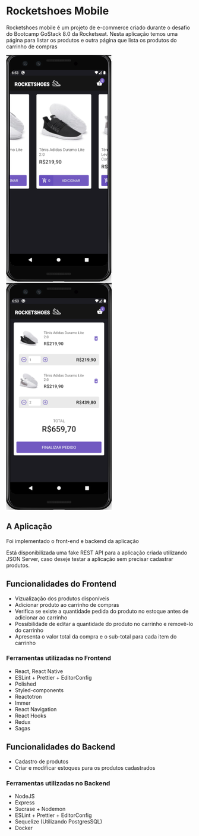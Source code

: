 # Rocketshoes Mobile

Rocketshoes mobile é um projeto de e-commerce criado durante o desafio do Bootcamp GoStack 8.0 da Rocketseat. Nesta aplicação temos uma página para listar os produtos e outra página que lista os produtos do carrinho de compras

![Home](.github/homepage.png)
![Cart](.github/cartpage.png)

## A Aplicação

Foi implementado o front-end e backend da aplicação

Está disponibilizada uma fake REST API para a aplicação criada utilizando JSON Server, caso deseje testar a aplicação sem precisar cadastrar produtos.

## Funcionalidades do Frontend

- Vizualização dos produtos disponíveis
- Adicionar produto ao carrinho de compras
- Verifica se existe a quantidade pedida do produto no estoque antes de adicionar ao carrinho
- Possibilidade de editar a quantidade do produto no carrinho e removê-lo do carrinho
- Apresenta o valor total da compra e o sub-total para cada item do carrinho

### Ferramentas utilizadas no Frontend

- React, React Native
- ESLint + Prettier + EditorConfig
- Polished
- Styled-components
- Reactotron
- Immer
- React Navigation
- React Hooks
- Redux
- Sagas

## Funcionalidades do Backend

- Cadastro de produtos
- Criar e modificar estoques para os produtos cadastrados

### Ferramentas utilizadas no Backend

- NodeJS
- Express
- Sucrase + Nodemon
- ESLint + Prettier + EditorConfig
- Sequelize (Utilizando PostgresSQL)
- Docker
